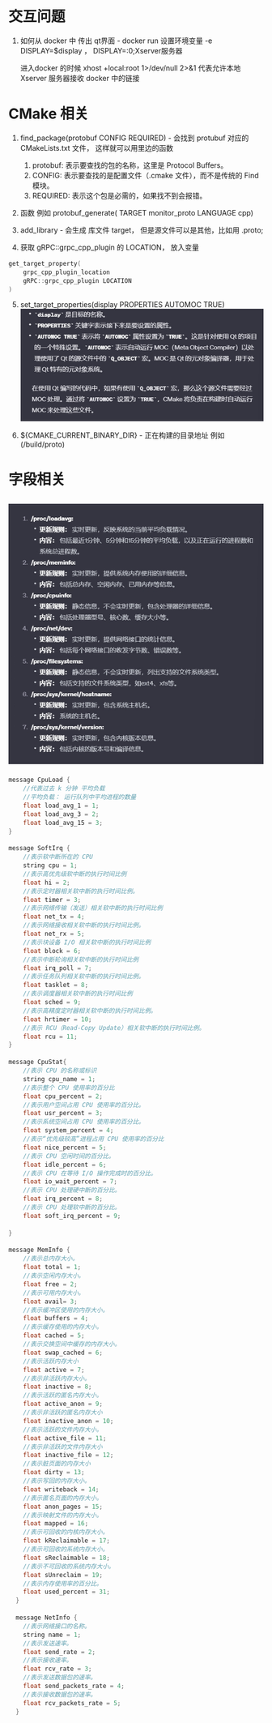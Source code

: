 

# 交互问题 
1. 如何从 docker 中 传出 qt界面 - 
    docker run 设置环境变量
    -e DISPLAY=$display ， DISPLAY=:0;Xserver服务器

    进入docker 的时候
    xhost +local:root 1>/dev/null 2>&1
    代表允许本地 Xserver 服务器接收 docker 中的链接

# CMake 相关
1. find_package(protobuf CONFIG REQUIRED) - 会找到 protubuf 对应的 CMakeLists.txt 文件， 这样就可以用里边的函数
    1. protobuf: 表示要查找的包的名称，这里是 Protocol Buffers。
    2. CONFIG: 表示要查找的是配置文件（.cmake 文件），而不是传统的 Find 模块。
    3. REQUIRED: 表示这个包是必需的，如果找不到会报错。
2. 函数 例如 protobuf_generate(
                TARGET monitor_proto 
                LANGUAGE cpp)
3. add_library - 会生成 库文件 target， 但是源文件可以是其他，比如用 .proto;

4. 获取 gRPC::grpc_cpp_plugin 的 LOCATION， 放入变量
```cpp
get_target_property(
    grpc_cpp_plugin_location 
    gRPC::grpc_cpp_plugin LOCATION
)
```
5. set_target_properties(display PROPERTIES AUTOMOC TRUE)
![1](./pic/project2_1.png)

6. ${CMAKE_CURRENT_BINARY_DIR} - 正在构建的目录地址 例如(/build/proto)




# 


# 字段相关

![2](./pic/project2_2.png)
--
```cpp
message CpuLoad {
    //代表过去 k 分钟 平均负载
    //平均负载： 运行队列中平均进程的数量
    float load_avg_1 = 1;
    float load_avg_3 = 2;
    float load_avg_15 = 3;
}

message SoftIrq {
    //表示软中断所在的 CPU
    string cpu = 1;
    //表示高优先级软中断的执行时间比例
    float hi = 2;
    //表示定时器相关软中断的执行时间比例。
    float timer = 3;
    //表示网络传输（发送）相关软中断的执行时间比例
    float net_tx = 4;
    //表示网络接收相关软中断的执行时间比例。
    float net_rx = 5;
    //表示块设备 I/O 相关软中断的执行时间比例
    float block = 6;
    //表示中断轮询相关软中断的执行时间比例
    float irq_poll = 7;
    //表示任务队列相关软中断的执行时间比例。
    float tasklet = 8;
    //表示调度器相关软中断的执行时间比例
    float sched = 9;
    //表示高精度定时器相关软中断的执行时间比例。
    float hrtimer = 10;
    //表示 RCU（Read-Copy Update）相关软中断的执行时间比例。
    float rcu = 11;
}

message CpuStat{
    //表示 CPU 的名称或标识
    string cpu_name = 1;
    //表示整个 CPU 使用率的百分比
    float cpu_percent = 2;
    //表示用户空间占用 CPU 使用率的百分比。
    float usr_percent = 3;
    //表示系统空间占用 CPU 使用率的百分比。
    float system_percent = 4;
    //表示“优先级较高”进程占用 CPU 使用率的百分比
    float nice_percent = 5;
    //表示 CPU 空闲时间的百分比。
    float idle_percent = 6;
    //表示 CPU 在等待 I/O 操作完成时的百分比。
    float io_wait_percent = 7;
    //表示 CPU 处理硬中断的百分比。
    float irq_percent = 8;
    //表示 CPU 处理软中断的百分比。
    float soft_irq_percent = 9;

}

message MemInfo {
    //表示总内存大小。
    float total = 1;
    //表示空闲内存大小。
    float free = 2;
    //表示可用内存大小。
    float avail= 3;
    //表示缓冲区使用的内存大小。
    float buffers = 4;
    //表示缓存使用的内存大小。
    float cached = 5;
    //表示交换空间中缓存的内存大小。
    float swap_cached = 6;
    //表示活跃内存大小
    float active = 7;
    //表示非活跃内存大小。
    float inactive = 8;
    //表示活跃的匿名内存大小。
    float active_anon = 9;
    //表示非活跃的匿名内存大小
    float inactive_anon = 10;
    //表示活跃的文件内存大小。
    float active_file = 11;
    //表示非活跃的文件内存大小
    float inactive_file = 12;
    //表示脏页面的内存大小
    float dirty = 13;
    //表示写回的内存大小。
    float writeback = 14;
    //表示匿名页面的内存大小。
    float anon_pages = 15;
    //表示映射文件的内存大小。
    float mapped = 16;
    //表示可回收的内核内存大小。
    float kReclaimable = 17;
    //表示可回收的系统内存大小。
    float sReclaimable = 18;
    //表示不可回收的系统内存大小。
    float sUnreclaim = 19;
    //表示内存使用率的百分比。
    float used_percent = 31;
  }

  message NetInfo {
    //表示网络接口的名称。
    string name = 1;
    //表示发送速率。
    float send_rate = 2;
    //表示接收速率。
    float rcv_rate = 3;
    //表示发送数据包的速率。
    float send_packets_rate = 4;
    //表示接收数据包的速率。
    float rcv_packets_rate = 5;
  }
```
